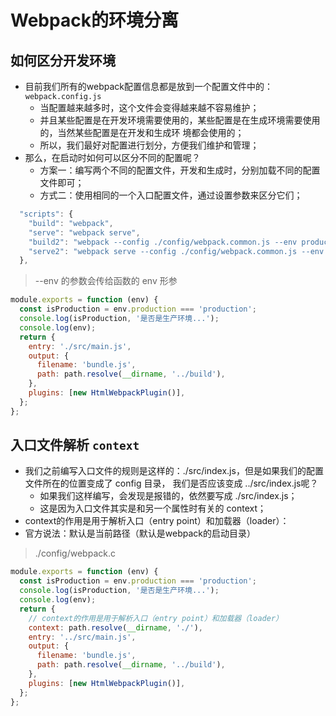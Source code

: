 # Webpack的环境分离

## 如何区分开发环境

- 目前我们所有的webpack配置信息都是放到一个配置文件中的：`webpack.config.js` 
  - 当配置越来越多时，这个文件会变得越来越不容易维护； 
  - 并且某些配置是在开发环境需要使用的，某些配置是在生成环境需要使用的，当然某些配置是在开发和生成环 境都会使用的；
  - 所以，我们最好对配置进行划分，方便我们维护和管理；
- 那么，在启动时如何可以区分不同的配置呢？ 
  - 方案一：编写两个不同的配置文件，开发和生成时，分别加载不同的配置文件即可； 
  - 方式二：使用相同的一个入口配置文件，通过设置参数来区分它们；

```js
  "scripts": {
    "build": "webpack",
    "serve": "webpack serve",
    "build2": "webpack --config ./config/webpack.common.js --env production",
    "serve2": "webpack serve --config ./config/webpack.common.js --env development"
  },
```

> --env 的参数会传给函数的 env 形参

```js
module.exports = function (env) {
  const isProduction = env.production === 'production';
  console.log(isProduction, '是否是生产环境...');
  console.log(env);
  return {
    entry: './src/main.js',
    output: {
      filename: 'bundle.js',
      path: path.resolve(__dirname, '../build'),
    },
    plugins: [new HtmlWebpackPlugin()],
  };
};
```

## 入口文件解析 `context`

- 我们之前编写入口文件的规则是这样的：./src/index.js，但是如果我们的配置文件所在的位置变成了 config 目录， 我们是否应该变成 ../src/index.js呢？ 
  - 如果我们这样编写，会发现是报错的，依然要写成 ./src/index.js； 
  - 这是因为入口文件其实是和另一个属性时有关的 context；
- context的作用是用于解析入口（entry point）和加载器（loader）：
- 官方说法：默认是当前路径（默认是webpack的启动目录）

> ./config/webpack.c

```js
module.exports = function (env) {
  const isProduction = env.production === 'production';
  console.log(isProduction, '是否是生产环境...');
  console.log(env);
  return {
    // context的作用是用于解析入口（entry point）和加载器（loader）
    context: path.resolve(__dirname, './'),
    entry: '../src/main.js',
    output: {
      filename: 'bundle.js',
      path: path.resolve(__dirname, '../build'),
    },
    plugins: [new HtmlWebpackPlugin()],
  };
};
```

